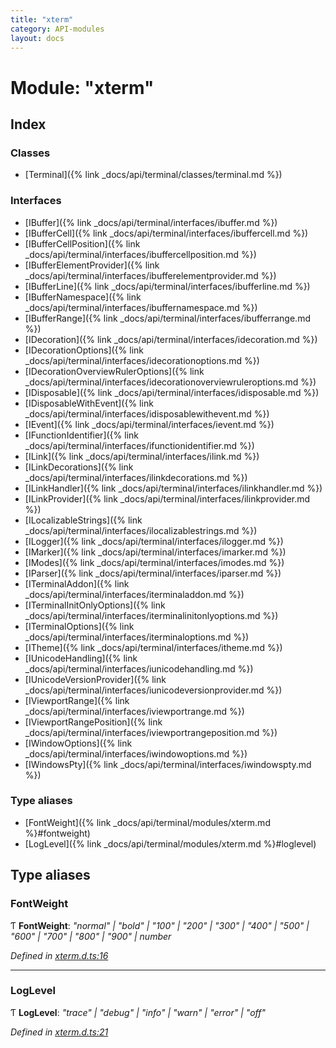 ```yaml
---
title: "xterm"
category: API-modules
layout: docs
---
```



# Module: "xterm"

## Index

### Classes

* [Terminal]({% link _docs/api/terminal/classes/terminal.md %})

### Interfaces

* [IBuffer]({% link _docs/api/terminal/interfaces/ibuffer.md %})
* [IBufferCell]({% link _docs/api/terminal/interfaces/ibuffercell.md %})
* [IBufferCellPosition]({% link _docs/api/terminal/interfaces/ibuffercellposition.md %})
* [IBufferElementProvider]({% link _docs/api/terminal/interfaces/ibufferelementprovider.md %})
* [IBufferLine]({% link _docs/api/terminal/interfaces/ibufferline.md %})
* [IBufferNamespace]({% link _docs/api/terminal/interfaces/ibuffernamespace.md %})
* [IBufferRange]({% link _docs/api/terminal/interfaces/ibufferrange.md %})
* [IDecoration]({% link _docs/api/terminal/interfaces/idecoration.md %})
* [IDecorationOptions]({% link _docs/api/terminal/interfaces/idecorationoptions.md %})
* [IDecorationOverviewRulerOptions]({% link _docs/api/terminal/interfaces/idecorationoverviewruleroptions.md %})
* [IDisposable]({% link _docs/api/terminal/interfaces/idisposable.md %})
* [IDisposableWithEvent]({% link _docs/api/terminal/interfaces/idisposablewithevent.md %})
* [IEvent]({% link _docs/api/terminal/interfaces/ievent.md %})
* [IFunctionIdentifier]({% link _docs/api/terminal/interfaces/ifunctionidentifier.md %})
* [ILink]({% link _docs/api/terminal/interfaces/ilink.md %})
* [ILinkDecorations]({% link _docs/api/terminal/interfaces/ilinkdecorations.md %})
* [ILinkHandler]({% link _docs/api/terminal/interfaces/ilinkhandler.md %})
* [ILinkProvider]({% link _docs/api/terminal/interfaces/ilinkprovider.md %})
* [ILocalizableStrings]({% link _docs/api/terminal/interfaces/ilocalizablestrings.md %})
* [ILogger]({% link _docs/api/terminal/interfaces/ilogger.md %})
* [IMarker]({% link _docs/api/terminal/interfaces/imarker.md %})
* [IModes]({% link _docs/api/terminal/interfaces/imodes.md %})
* [IParser]({% link _docs/api/terminal/interfaces/iparser.md %})
* [ITerminalAddon]({% link _docs/api/terminal/interfaces/iterminaladdon.md %})
* [ITerminalInitOnlyOptions]({% link _docs/api/terminal/interfaces/iterminalinitonlyoptions.md %})
* [ITerminalOptions]({% link _docs/api/terminal/interfaces/iterminaloptions.md %})
* [ITheme]({% link _docs/api/terminal/interfaces/itheme.md %})
* [IUnicodeHandling]({% link _docs/api/terminal/interfaces/iunicodehandling.md %})
* [IUnicodeVersionProvider]({% link _docs/api/terminal/interfaces/iunicodeversionprovider.md %})
* [IViewportRange]({% link _docs/api/terminal/interfaces/iviewportrange.md %})
* [IViewportRangePosition]({% link _docs/api/terminal/interfaces/iviewportrangeposition.md %})
* [IWindowOptions]({% link _docs/api/terminal/interfaces/iwindowoptions.md %})
* [IWindowsPty]({% link _docs/api/terminal/interfaces/iwindowspty.md %})

### Type aliases

* [FontWeight]({% link _docs/api/terminal/modules/xterm.md %}#fontweight)
* [LogLevel]({% link _docs/api/terminal/modules/xterm.md %}#loglevel)

## Type aliases

###  FontWeight

Ƭ **FontWeight**: *"normal" | "bold" | "100" | "200" | "300" | "400" | "500" | "600" | "700" | "800" | "900" | number*

*Defined in [xterm.d.ts:16](https://github.com/xtermjs/xterm.js/blob/5.3.0/typings/xterm.d.ts#L16)*

___

###  LogLevel

Ƭ **LogLevel**: *"trace" | "debug" | "info" | "warn" | "error" | "off"*

*Defined in [xterm.d.ts:21](https://github.com/xtermjs/xterm.js/blob/5.3.0/typings/xterm.d.ts#L21)*
